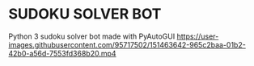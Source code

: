 # SUDOKU SOLVER BOT
Python 3 sudoku solver bot made with PyAutoGUI
https://user-images.githubusercontent.com/95717502/151463642-965c2baa-01b2-42b0-a56d-7553fd368b20.mp4

